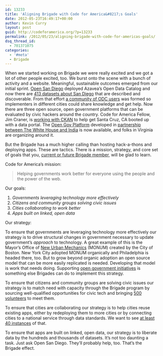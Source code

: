 ```yaml
---
id: 13233
title: 'Aligning Brigade with Code for America&#8217;s Goals'
date: 2012-05-23T16:49:17+00:00
author: Kevin Curry
layout: post
guid: http://codeforamerica.org/?p=13233
permalink: /2012/05/23/aligning-brigade-with-code-for-americas-goals/
dsq_thread_id:
  - 701371075
categories:
  - '#meta'
  - Brigade
---
```

When we started working on Brigade we were really excited and we got a lot of other people excited, too. We burst onto the scene with a bunch of activity and a website. Meaningful, sustainable outcomes emerged from our initial sprint. [Open San Diego](http://opensandiego.org "Open San Diego home") deployed Azavea&#8217;s Open Data Catalog and now there are [413 datasets about San Diego](http://catalog.opensandiego.org "OSD's catalog") that are described and discoverable. From that effort [a community of ODC users](https://groups.google.com/forum/?fromgroups#!forum/opendatacatalog-user "ODC Google Group") was formed so implementers in different cities could share knowledge and get help. Now there are three open source, open government platforms that can be evaluated by civic hackers around the country. Code for America Fellow, Jim Craner, is [working with CKAN](http://brigade.codeforamerica.org/applications/16 "brigade app page for ckan") to help get Santa Cruz, CA booted up with a data portal. The [Open Gov Platform](https://github.com/opengovplatform/opengovplatform "github repo") developed in [partnership between The White House and India](http://ogpl.gov.in/US-India-Open-Government-Platform-Launched "news announcement on opengovplatform.org") is now available, and folks in Virginia are organizing around it.

But the Brigade has a much higher calling than hosting hack-a-thons and deploying apps. These are tactics. There is a mission, strategy, and core set of goals that you, [current or future Brigade member](http://brigade.codeforamerica.org/users/sign_up "Sign Up with Brigade"), will be glad to learn.

Code for America&#8217;s mission:

> Helping governments work better for everyone using the people and the power of the web.

Our goals:

  1. _Governments leveraging technology more effectively_
  2. _Citizens and community groups solving civic issues_
  3. _Cities collaborating to work better_
  4. _Apps built on linked, open data_

Our strategy:

To ensure that governments are leveraging technology more effectively our strategy is to drive structural changes in government necessary to update government&#8217;s _approach_ to technology. A great example of this is the Mayor&#8217;s Office of [New Urban Mechanics](http://www.newurbanmechanics.org/ "new urban mechanics home") (MONUM) created by the City of Boston. New York City adopted MONUM organically and Philadelphia is headed there, too. But to grow beyond organic adoption an open source model that can be more easily replicated is needed. Developing that model is work that needs doing. Supporting [open government initiatives](http://opengovernmentinitiative.org "open gov initiative home") is something else Brigades can do to implement this strategy.

To ensure that citizens and community groups are solving civic issues our strategy is to match need with capacity through the Brigade program by sourcing well-qualified opportunities for civic tech and bringing [500 volunteers](http://brigade.codeforamerica.org/users "brigade users") to meet them.

To ensure that cities are collaborating our strategy is to help cities reuse existing apps, either by redeploying them to more cities or by connecting cities to a national service through data standards. We want to see [at least 40 instances](http://brigade.codeforamerica.org/applications "brigade apps") of that.

To ensure that apps are built on linked, open data, our strategy is to liberate data by the hundreds and thousands of datasets. It&#8217;s not too daunting a task. Just ask Open San Diego. They&#8217;ll probably help, too. That&#8217;s the Brigade effect.